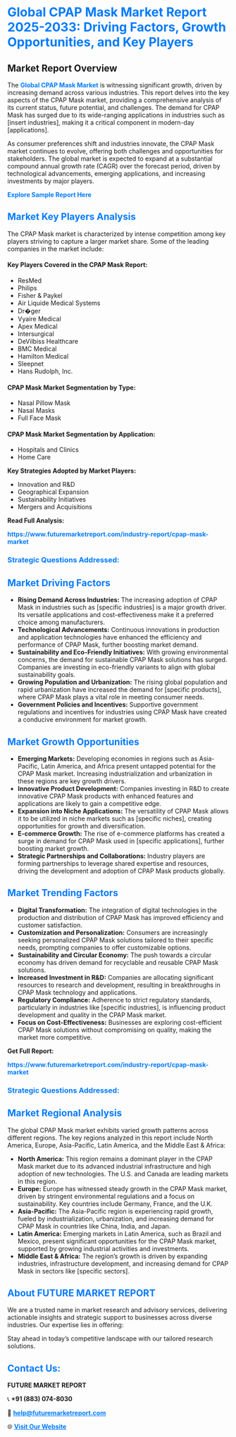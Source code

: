 <h1 style="color: #007BFF;">Global CPAP Mask Market Report 2025-2033: Driving Factors, Growth Opportunities, and Key Players</h1>

<section id="overview">
<h2>Market Report Overview</h2>
<p>The <a href="https://www.futuremarketreport.com/industry-report/cpap-mask-market" style="color: #007BFF; text-decoration: none;"><strong>Global CPAP Mask Market</strong></a> is witnessing significant growth, driven by increasing demand across various industries. This report delves into the key aspects of the CPAP Mask market, providing a comprehensive analysis of its current status, future potential, and challenges. The demand for CPAP Mask has surged due to its wide-ranging applications in industries such as [insert industries], making it a critical component in modern-day [applications].</p>
<p>As consumer preferences shift and industries innovate, the CPAP Mask market continues to evolve, offering both challenges and opportunities for stakeholders. The global market is expected to expand at a substantial compound annual growth rate (CAGR) over the forecast period, driven by technological advancements, emerging applications, and increasing investments by major players.</p>
</section>

<section id="overview">
<p><a href="https://www.futuremarketreport.com/request-sample/reportId=28941" style="color: #007BFF; text-decoration: none;"><strong>Explore Sample Report Here</strong></a></p>
</section>

<section id="key-players">
<h2 style="color: #007BFF;">Market Key Players Analysis</h2>
<p>The CPAP Mask market is characterized by intense competition among key players striving to capture a larger market share. Some of the leading companies in the market include:</p>
<h4>Key Players Covered in the CPAP Mask Report:</h4>
<ul><li>ResMed</li><li>Philips</li><li>Fisher &amp; Paykel</li><li>Air Liquide Medical Systems</li><li>Dr�ger</li><li>Vyaire Medical</li><li>Apex Medical</li><li>Intersurgical</li><li>DeVilbiss Healthcare</li><li>BMC Medical</li><li>Hamilton Medical</li><li>Sleepnet</li><li>Hans Rudolph, Inc.</li></ul>
<h4>CPAP Mask Market Segmentation by Type:</h4>
<ul><li>Nasal Pillow Mask</li><li>Nasal Masks</li><li>Full Face Mask</li></ul>

<h4>CPAP Mask Market Segmentation by Application:</h4>
<ul><li>Hospitals and Clinics</li><li>Home Care</li></ul>
<p><strong>Key Strategies Adopted by Market Players:</strong></p>
<ul>
<li>Innovation and R&D</li>
<li>Geographical Expansion</li>
<li>Sustainability Initiatives</li>
<li>Mergers and Acquisitions</li>
</ul>
</section>

<section>
<p><strong>Read Full Analysis: </strong></p><a href="https://www.futuremarketreport.com/industry-report/cpap-mask-market" style="color: #007BFF; text-decoration: none;"><strong>https://www.futuremarketreport.com/industry-report/cpap-mask-market</strong></a>
<h3 style="color: #007BFF;">Strategic Questions Addressed:</h3>
</section>

<section id="driving-factors">
<h2 style="color: #007BFF;">Market Driving Factors</h2>
<ul>
<li><strong>Rising Demand Across Industries:</strong> The increasing adoption of CPAP Mask in industries such as [specific industries] is a major growth driver. Its versatile applications and cost-effectiveness make it a preferred choice among manufacturers.</li>
<li><strong>Technological Advancements:</strong> Continuous innovations in production and application technologies have enhanced the efficiency and performance of CPAP Mask, further boosting market demand.</li>
<li><strong>Sustainability and Eco-Friendly Initiatives:</strong> With growing environmental concerns, the demand for sustainable CPAP Mask solutions has surged. Companies are investing in eco-friendly variants to align with global sustainability goals.</li>
<li><strong>Growing Population and Urbanization:</strong> The rising global population and rapid urbanization have increased the demand for [specific products], where CPAP Mask plays a vital role in meeting consumer needs.</li>
<li><strong>Government Policies and Incentives:</strong> Supportive government regulations and incentives for industries using CPAP Mask have created a conducive environment for market growth.</li>
</ul>
</section>

<section id="growth-opportunities">
<h2 style="color: #007BFF;">Market Growth Opportunities</h2>
<ul>
<li><strong>Emerging Markets:</strong> Developing economies in regions such as Asia-Pacific, Latin America, and Africa present untapped potential for the CPAP Mask market. Increasing industrialization and urbanization in these regions are key growth drivers.</li>
<li><strong>Innovative Product Development:</strong> Companies investing in R&D to create innovative CPAP Mask products with enhanced features and applications are likely to gain a competitive edge.</li>
<li><strong>Expansion into Niche Applications:</strong> The versatility of CPAP Mask allows it to be utilized in niche markets such as [specific niches], creating opportunities for growth and diversification.</li>
<li><strong>E-commerce Growth:</strong> The rise of e-commerce platforms has created a surge in demand for CPAP Mask used in [specific applications], further boosting market growth.</li>
<li><strong>Strategic Partnerships and Collaborations:</strong> Industry players are forming partnerships to leverage shared expertise and resources, driving the development and adoption of CPAP Mask products globally.</li>
</ul>
</section>

<section id="trending-factors">
<h2 style="color: #007BFF;">Market Trending Factors</h2>
<ul>
<li><strong>Digital Transformation:</strong> The integration of digital technologies in the production and distribution of CPAP Mask has improved efficiency and customer satisfaction.</li>
<li><strong>Customization and Personalization:</strong> Consumers are increasingly seeking personalized CPAP Mask solutions tailored to their specific needs, prompting companies to offer customizable options.</li>
<li><strong>Sustainability and Circular Economy:</strong> The push towards a circular economy has driven demand for recyclable and reusable CPAP Mask solutions.</li>
<li><strong>Increased Investment in R&D:</strong> Companies are allocating significant resources to research and development, resulting in breakthroughs in CPAP Mask technology and applications.</li>
<li><strong>Regulatory Compliance:</strong> Adherence to strict regulatory standards, particularly in industries like [specific industries], is influencing product development and quality in the CPAP Mask market.</li>
<li><strong>Focus on Cost-Effectiveness:</strong> Businesses are exploring cost-efficient CPAP Mask solutions without compromising on quality, making the market more competitive.</li>
</ul>
</section>

<section>
<p><strong>Get Full Report: </strong></p><a href="https://www.futuremarketreport.com/industry-report/cpap-mask-market" style="color: #007BFF; text-decoration: none;"><strong>https://www.futuremarketreport.com/industry-report/cpap-mask-market</strong></a>
<h3 style="color: #007BFF;">Strategic Questions Addressed:</h3>
</section>


<section id="regional-analysis">
<h2 style="color: #007BFF;">Market Regional Analysis</h2>
<p>The global CPAP Mask market exhibits varied growth patterns across different regions. The key regions analyzed in this report include North America, Europe, Asia-Pacific, Latin America, and the Middle East & Africa:</p>
<ul>
<li><strong>North America:</strong> This region remains a dominant player in the CPAP Mask market due to its advanced industrial infrastructure and high adoption of new technologies. The U.S. and Canada are leading markets in this region.</li>
<li><strong>Europe:</strong> Europe has witnessed steady growth in the CPAP Mask market, driven by stringent environmental regulations and a focus on sustainability. Key countries include Germany, France, and the U.K.</li>
<li><strong>Asia-Pacific:</strong> The Asia-Pacific region is experiencing rapid growth, fueled by industrialization, urbanization, and increasing demand for CPAP Mask in countries like China, India, and Japan.</li>
<li><strong>Latin America:</strong> Emerging markets in Latin America, such as Brazil and Mexico, present significant opportunities for the CPAP Mask market, supported by growing industrial activities and investments.</li>
<li><strong>Middle East & Africa:</strong> The region’s growth is driven by expanding industries, infrastructure development, and increasing demand for CPAP Mask in sectors like [specific sectors].</li>
</ul>
</section>

<footer>
<h2 style="color: #007BFF;">About FUTURE MARKET REPORT</h2>
<p>We are a trusted name in market research and advisory services, delivering actionable insights and strategic support to businesses across diverse industries. Our expertise lies in offering:</p>

<p>Stay ahead in today’s competitive landscape with our tailored research solutions.</p>

<h2 style="color: #007BFF;">Contact Us:</h2>
<p><strong>FUTURE MARKET REPORT</strong></p>
<p>📞 <strong>+91 (883) 074-8030</strong></p>
<p>📧 <strong><a href="mailto:help@futuremarketreport.com" style="color: #007BFF;">help@futuremarketreport.com</a></strong></p>
<p>🌐 <strong><a href="https://www.futuremarketreport.com/" style="color: #007BFF;">Visit Our Website</a></strong></p>
</footer>